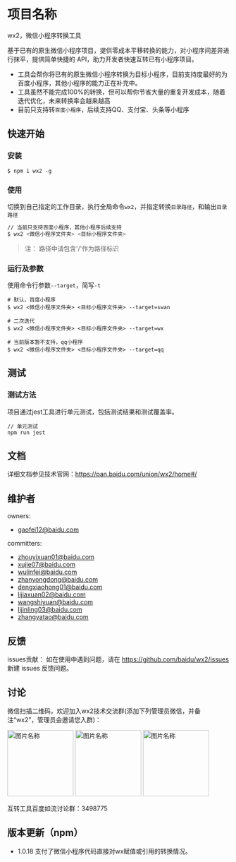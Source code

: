# 项目名称
wx2，微信小程序转换工具

基于已有的原生微信小程序项目，提供零成本平移转换的能力，对小程序间差异进行抹平，提供简单快捷的 API，助力开发者快速互转已有小程序项目。

* 工具会帮你将已有的原生微信小程序转换为目标小程序，目前支持度最好的为百度小程序，其他小程序的能力正在补充中。
* 工具虽然不能完成100%的转换，但可以帮你节省大量的重复开发成本，随着迭代优化，未来转换率会越来越高
* 目前只支持转`百度小程序`，后续支持QQ、支付宝、头条等小程序

## 快速开始

### 安装

```
$ npm i wx2 -g
```

### 使用
切换到自己指定的工作目录，执行全局命令`wx2`，并指定转换`目录路径`，和输出`目录路径`

```bash
// 当前只支持百度小程序，其他小程序后续支持
$ wx2 <微信小程序文件夹> <目标小程序文件夹>
```
> 注： 路径中请包含'/'作为路径标识

### 运行及参数
使用命令行参数`--target`，简写`-t`
```
# 默认，百度小程序
$ wx2 <微信小程序文件夹> <目标小程序文件夹> --target=swan

# 二次迭代
$ wx2 <微信小程序文件夹> <目标小程序文件夹> --target=wx

# 当前版本暂不支持，qq小程序
$ wx2 <微信小程序文件夹> <目标小程序文件夹> --target=qq
```

## 测试

### 测试方法

项目通过jest工具进行单元测试，包括测试结果和测试覆盖率。
```
// 单元测试
npm run jest
```

## 文档

详细文档参见技术官网：https://pan.baidu.com/union/wx2/home#/

## 维护者

owners: 
* gaofei12@baidu.com

committers: 
* zhouyixuan01@baidu.com
* xujie07@baidu.com
* wulinfei@baidu.com
* zhanyongdong@baidu.com
* dengxiaohong01@baidu.com
* lijiaxuan02@baidu.com
* wangshiyuan@baidu.com
* lijinling03@baidu.com
* zhangyatao@baidu.com


## 反馈

issues贡献： 如在使用中遇到问题，请在 https://github.com/baidu/wx2/issues 新建 issues 反馈问题。

## 讨论

微信扫描二维码，欢迎加入wx2技术交流群(添加下列管理员微信，并备注“wx2”，管理员会邀请您入群)：

<img src="https://issuecdn.baidupcs.com/issue/netdisk/ts_ad/help/1605775336.jpg" width = "150" height = "150" alt="图片名称" />
<img src="https://issuecdn.baidupcs.com/issue/netdisk/ts_ad/help/1605775338.jpg" width = "150" height = "150" alt="图片名称" />
<img src="https://issuecdn.baidupcs.com/issue/netdisk/ts_ad/help/1605784743.jpg" width = "150" height = "150" alt="图片名称" />


互转工具百度如流讨论群：3498775




## 版本更新（npm）
* 1.0.18  支付了微信小程序代码直接对wx赋值或引用的转换情况。